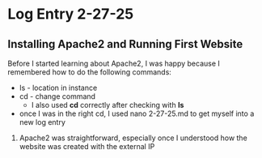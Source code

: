# Log Entry 2-27-25 

## Installing Apache2 and Running First Website

Before I started learning about Apache2, I was happy because I remembered how to do the 
following commands:

* ls - location in instance
* cd - change command
	* I also used **cd** correctly after checking with **ls**
* once I was in the right cd, I used nano 2-27-25.md to get myself into a new log entry


1. Apache2 was straightforward, especially once I understood how the website was created
with the external IP
